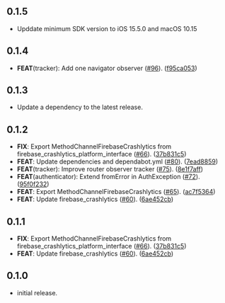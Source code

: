 ## 0.1.5

 - Upddate minimum SDK version to iOS 15.5.0 and macOS 10.15

## 0.1.4

 - **FEAT**(tracker): Add one navigator observer ([#96](https://github.com/altive/altfire/issues/96)). ([f95ca053](https://github.com/altive/altfire/commit/f95ca0535b456fc7800a35175511848fa741be15))

## 0.1.3

 - Update a dependency to the latest release.

## 0.1.2

 - **FIX**: Export MethodChannelFirebaseCrashlytics from firebase_crashlytics_platform_interface ([#66](https://github.com/altive/altfire/issues/66)). ([37b831c5](https://github.com/altive/altfire/commit/37b831c5dece4bb58c2d44478a5bfb774bcd58c3))
 - **FEAT**: Update dependencies and dependabot.yml  ([#80](https://github.com/altive/altfire/issues/80)). ([7ead8859](https://github.com/altive/altfire/commit/7ead8859ec144da35e0bb8414fcbabd5baa0f347))
 - **FEAT**(tracker): Improve router observer tracker ([#75](https://github.com/altive/altfire/issues/75)). ([8e1f7aff](https://github.com/altive/altfire/commit/8e1f7aff6308bb3ebf1304611d4b65e3c415a2c8))
 - **FEAT**(authenticator): Extend fromError in AuthException ([#72](https://github.com/altive/altfire/issues/72)). ([95f0f232](https://github.com/altive/altfire/commit/95f0f232717e856228080214c69eb053a04d8611))
 - **FEAT**: Export MethodChannelFirebaseCrashlytics ([#65](https://github.com/altive/altfire/issues/65)). ([ac7f5364](https://github.com/altive/altfire/commit/ac7f53649aa9f59eb9cc4660eb23612c5d910c31))
 - **FEAT**: Update firebase_crashlytics ([#60](https://github.com/altive/altfire/issues/60)). ([6ae452cb](https://github.com/altive/altfire/commit/6ae452cbc101bd29236463efce0d7f419b9555cc))

## 0.1.1

 - **FIX**: Export MethodChannelFirebaseCrashlytics from firebase_crashlytics_platform_interface ([#66](https://github.com/altive/altfire/issues/66)). ([37b831c5](https://github.com/altive/altfire/commit/37b831c5dece4bb58c2d44478a5bfb774bcd58c3))
 - **FEAT**: Update firebase_crashlytics ([#60](https://github.com/altive/altfire/issues/60)). ([6ae452cb](https://github.com/altive/altfire/commit/6ae452cbc101bd29236463efce0d7f419b9555cc))

## 0.1.0

* initial release.
